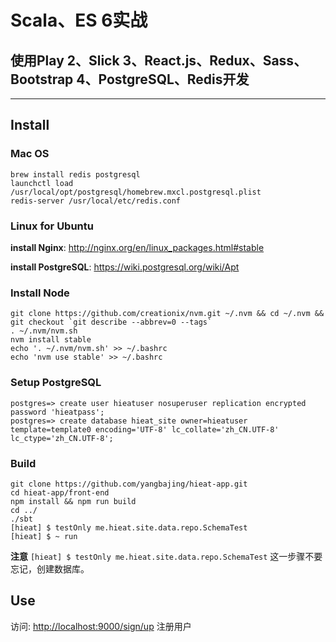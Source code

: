 # Scala、ES 6实战

## 使用Play 2、Slick 3、React.js、Redux、Sass、Bootstrap 4、PostgreSQL、Redis开发

<hr/>

## Install

### Mac OS

    brew install redis postgresql
    launchctl load /usr/local/opt/postgresql/homebrew.mxcl.postgresql.plist
    redis-server /usr/local/etc/redis.conf

### Linux for Ubuntu

**install Nginx**: <a href="http://nginx.org/en/linux_packages.html#stable" target="_blank">http://nginx.org/en/linux_packages.html#stable</a>

**install PostgreSQL**: <a href="https://wiki.postgresql.org/wiki/Apt" target="_blank">https://wiki.postgresql.org/wiki/Apt</a>

### Install Node

    git clone https://github.com/creationix/nvm.git ~/.nvm && cd ~/.nvm && git checkout `git describe --abbrev=0 --tags`
    . ~/.nvm/nvm.sh
    nvm install stable
    echo '. ~/.nvm/nvm.sh' >> ~/.bashrc
    echo 'nvm use stable' >> ~/.bashrc

### Setup PostgreSQL

    postgres=> create user hieatuser nosuperuser replication encrypted password 'hieatpass';
    postgres=> create database hieat_site owner=hieatuser template=template0 encoding='UTF-8' lc_collate='zh_CN.UTF-8' lc_ctype='zh_CN.UTF-8';

### Build

    git clone https://github.com/yangbajing/hieat-app.git
    cd hieat-app/front-end
    npm install && npm run build
    cd ../
    ./sbt
    [hieat] $ testOnly me.hieat.site.data.repo.SchemaTest
    [hieat] $ ~ run

**注意** `[hieat] $ testOnly me.hieat.site.data.repo.SchemaTest` 这一步骤不要忘记，创建数据库。

## Use

访问: <a href="http://localhost:9000/sign/up" target="_blank">http://localhost:9000/sign/up</a> 注册用户
